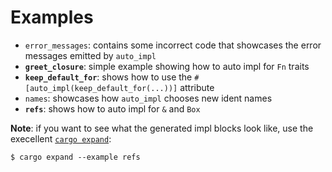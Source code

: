 # Examples

- `error_messages`: contains some incorrect code that showcases the error messages emitted by `auto_impl`
- **`greet_closure`**: simple example showing how to auto impl for `Fn` traits
- **`keep_default_for`**: shows how to use the `#[auto_impl(keep_default_for(...))]` attribute
- `names`: showcases how `auto_impl` chooses new ident names
- **`refs`**: shows how to auto impl for `&` and `Box`


**Note**: if you want to see what the generated impl blocks look like, use the execellent [`cargo expand`](https://github.com/dtolnay/cargo-expand):

```
$ cargo expand --example refs
```
